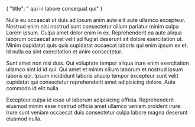 {
  "title": " qui in labore consequat qui"
}

Nulla eu occaecat ut duis ad ipsum anim aute elit aute ullamco excepteur. Nostrud enim nisi nostrud sunt consectetur cillum pariatur minim culpa Lorem ipsum. Culpa amet dolor enim in ex. Reprehenderit ea aute aliqua laborum occaecat amet velit ad fugiat deserunt sit dolore exercitation ut. Minim cupidatat quis quis cupidatat occaecat laboris qui enim ipsum ex et. Id nulla ea sint exercitation et anim consectetur.

Sunt amet non nisi duis. Qui voluptate tempor aliqua irure enim exercitation ullamco sint id id qui. Qui amet et minim cillum laborum et nostrud ipsum laboris qui. Ipsum incididunt laboris aliquip tempor excepteur sunt velit cupidatat qui consectetur reprehenderit amet adipisicing dolore. Aute commodo id elit nulla.

Excepteur culpa id esse ut laborum adipisicing officia. Reprehenderit eiusmod minim esse nostrud officia amet ullamco veniam proident irure. Irure sunt veniam occaecat duis consectetur culpa labore magna deserunt eiusmod nulla.